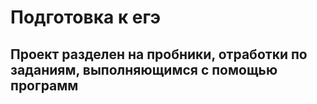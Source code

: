 # Подготовка к егэ

## Проект разделен на пробники, отработки по заданиям, выполняющимся с помощью программ

